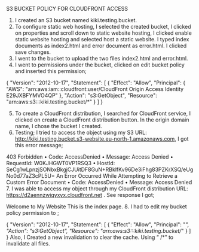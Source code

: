 S3 BUCKET POLICY FOR CLOUDFRONT ACCESS

1.	I created an S3 bucket named kiki.testing.bucket.
2.	To configure static web hosting, I selected the created bucket, I clicked on properties and scroll down to static website hosting, I clicked enable static website hosting and selected host a static website. I typed index documents as index2.html and error document as error.html. I clicked save changes.
3.	I went to the bucket to upload the two files index2.html and error.html.
4.	I went to permissions under the bucket, clicked on edit bucket policy and inserted this permission;

{
  "Version": "2012-10-17",
  "Statement": [
    {
      "Effect": "Allow",
      "Principal": {
        "AWS": "arn:aws:iam::cloudfront:user/CloudFront Origin Access Identity E29JXBFYMVO4QP"
      },
      "Action": "s3:GetObject",
      "Resource": "arn:aws:s3:::kiki.testing.bucket/*"
    }
  ]
}

5.	To create a CloudFront distribution, I searched for CloudFront service, I clicked on create a CloudFront distribution button. In the origin domain name, I chose the bucket I created. 
6.	Testing; I tried to access the object using my S3 URL: http://kiki.testing.bucket.s3-website.eu-north-1.amazonaws.com, I got this error message;

403 Forbidden
•	Code: AccessDenied
•	Message: Access Denied
•	RequestId: W0KJHGWT0VP1RSQ3
•	HostId: SeCg1wLpnzjSONbxBkgjCJUitDF8GuN+RBklfKv96De3iFhg83PZKrXSQ/eUgNo0d77aZ3cPL5U=
An Error Occurred While Attempting to Retrieve a Custom Error Document
•	Code: AccessDenied
•	Message: Access Denied
7.	I was able to access my object through my CloudFront distribution URL: https://d2aennzwiqyxyx.cloudfront.net . See  response I got;

Welcome to My Website
This is the index page.
8.	I had to edit my bucket policy permission to ;

{
    "Version": "2012-10-17",
    "Statement": [
        {
            "Effect": "Allow",
            "Principal": "*",
            "Action": "s3:GetObject",
            "Resource": "arn:aws:s3:::kiki.testing.bucket/*"
        }
    ]
}
Also, I Created a new invalidation to clear the cache. Using  “ /*” to invalidate all files.
